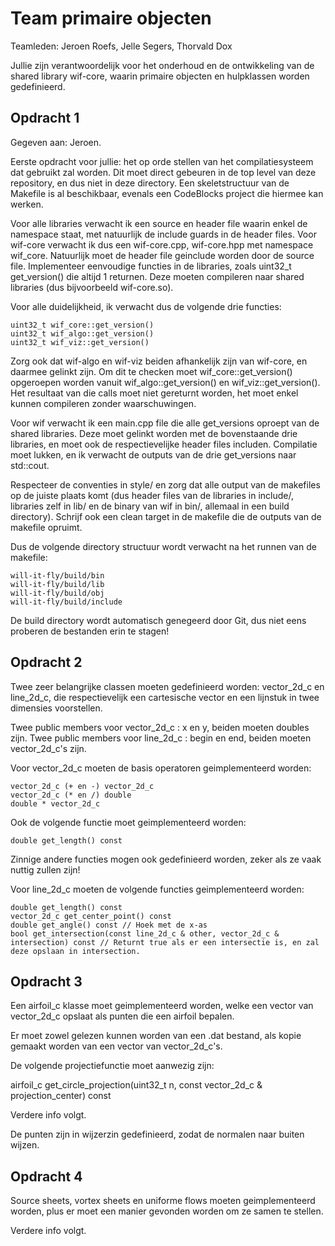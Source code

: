 # Team primaire objecten

Teamleden: Jeroen Roefs, Jelle Segers, Thorvald Dox

Jullie zijn verantwoordelijk voor het onderhoud en de ontwikkeling van de shared library wif-core, waarin primaire objecten en hulpklassen worden gedefinieerd.

## Opdracht 1

Gegeven aan: Jeroen.

Eerste opdracht voor jullie: het op orde stellen van het compilatiesysteem dat gebruikt zal worden. Dit moet direct gebeuren in de top level van deze repository, en dus niet in deze directory. Een skeletstructuur van de Makefile is al beschikbaar, evenals een CodeBlocks project die hiermee kan werken.

Voor alle libraries verwacht ik een source en header file waarin enkel de namespace staat, met natuurlijk de include guards in de header files. Voor wif-core verwacht ik dus een wif-core.cpp, wif-core.hpp met namespace wif_core. Natuurlijk moet de header file geinclude worden door de source file. Implementeer eenvoudige functies in de libraries, zoals uint32_t get_version() die altijd 1 returnen. Deze moeten compileren naar shared libraries (dus bijvoorbeeld wif-core.so).

Voor alle duidelijkheid, ik verwacht dus de volgende drie functies:

```
uint32_t wif_core::get_version()
uint32_t wif_algo::get_version()
uint32_t wif_viz::get_version()
```

Zorg ook dat wif-algo en wif-viz beiden afhankelijk zijn van wif-core, en daarmee gelinkt zijn. Om dit te checken moet wif_core::get_version() opgeroepen worden vanuit wif_algo::get_version() en wif_viz::get_version(). Het resultaat van die calls moet niet gereturnt worden, het moet enkel kunnen compileren zonder waarschuwingen.

Voor wif verwacht ik een main.cpp file die alle get_versions oproept van de shared libraries. Deze moet gelinkt worden met de bovenstaande drie libraries, en moet ook de respectievelijke header files includen. Compilatie moet lukken, en ik verwacht de outputs van de drie get_versions naar std::cout.

Respecteer de conventies in style/ en zorg dat alle output van de makefiles op de juiste plaats komt (dus header files van de libraries in include/, libraries zelf in lib/ en de binary van wif in bin/, allemaal in een build directory). Schrijf ook een clean target in de makefile die de outputs van de makefile opruimt.

Dus de volgende directory structuur wordt verwacht na het runnen van de makefile:

```
will-it-fly/build/bin
will-it-fly/build/lib
will-it-fly/build/obj
will-it-fly/build/include
```

De build directory wordt automatisch genegeerd door Git, dus niet eens proberen de bestanden erin te stagen!

## Opdracht 2

Twee zeer belangrijke classen moeten gedefinieerd worden: vector_2d_c en line_2d_c, die respectievelijk een cartesische vector en een lijnstuk in twee dimensies voorstellen.

Twee public members voor vector_2d_c : x en y, beiden moeten doubles zijn.
Twee public members voor line_2d_c : begin en end, beiden moeten vector_2d_c's zijn.

Voor vector_2d_c moeten de basis operatoren geimplementeerd worden:

```
vector_2d_c (+ en -) vector_2d_c
vector_2d_c (* en /) double
double * vector_2d_c
```

Ook de volgende functie moet geimplementeerd worden:

```
double get_length() const
```

Zinnige andere functies mogen ook gedefinieerd worden, zeker als ze vaak nuttig zullen zijn!

Voor line_2d_c moeten de volgende functies geimplementeerd worden:

```
double get_length() const
vector_2d_c get_center_point() const
double get_angle() const // Hoek met de x-as
bool get_intersection(const line_2d_c & other, vector_2d_c & intersection) const // Returnt true als er een intersectie is, en zal deze opslaan in intersection.
```

## Opdracht 3

Een airfoil_c klasse moet geimplementeerd worden, welke een vector van vector_2d_c opslaat als punten die een airfoil bepalen.

Er moet zowel gelezen kunnen worden van een .dat bestand, als kopie gemaakt worden van een vector van vector_2d_c's.

De volgende projectiefunctie moet aanwezig zijn:

airfoil_c get_circle_projection(uint32_t n, const vector_2d_c & projection_center) const

Verdere info volgt.

De punten zijn in wijzerzin gedefinieerd, zodat de normalen naar buiten wijzen.

## Opdracht 4

Source sheets, vortex sheets en uniforme flows moeten geimplementeerd worden, plus er moet een manier gevonden worden om ze samen te stellen.

Verdere info volgt.